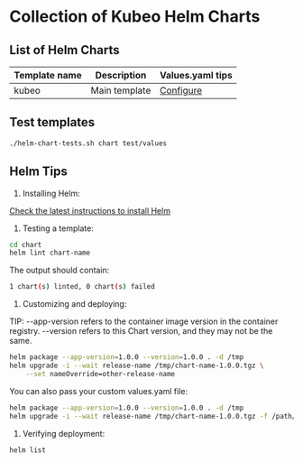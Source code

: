 # Collection of Kubeo Helm Charts

## List of Helm Charts

| Template name | Description | Values.yaml tips |
|---|---|---|
| kubeo | Main template | [Configure](Configure.md) |

## Test templates

```bash
./helm-chart-tests.sh chart test/values
```

## Helm Tips

1) Installing Helm:

[Check the latest instructions to install Helm](https://helm.sh/docs/intro/install/)

1) Testing a template:

```bash
cd chart
helm lint chart-name
```

The output should contain:

```bash
1 chart(s) linted, 0 chart(s) failed
```

1) Customizing and deploying:

TIP: --app-version refers to the container image version in the container registry. --version refers to this Chart version, and they may not be the same.

```bash
helm package --app-version=1.0.0 --version=1.0.0 . -d /tmp
helm upgrade -i --wait release-name /tmp/chart-name-1.0.0.tgz \
    --set nameOverride=other-release-name
```

You can also pass your custom values.yaml file:

```bash
helm package --app-version=1.0.0 --version=1.0.0 . -d /tmp
helm upgrade -i --wait release-name /tmp/chart-name-1.0.0.tgz -f /path/to/values.yaml
```

1) Verifying deployment:

```bash
helm list
```
